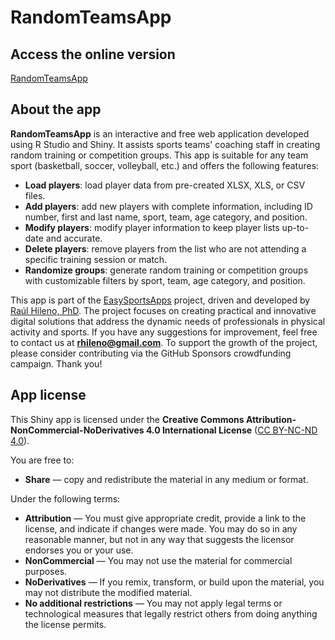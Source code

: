# RandomTeamsApp

## Access the online version

[RandomTeamsApp](https://connect.posit.cloud/EasySportsApps/content/0192fc61-e249-141f-ce78-947fd86d0d11)

## About the app

**RandomTeamsApp** is an interactive and free web application developed using R Studio and Shiny. It assists sports teams' coaching staff in creating random training or competition groups. This app is suitable for any team sport (basketball, soccer, volleyball, etc.) and offers the following features:

- **Load players**: load player data from pre-created XLSX, XLS, or CSV files.
- **Add players**: add new players with complete information, including ID number, first and last name, sport, team, age category, and position.
- **Modify players**: modify player information to keep player lists up-to-date and accurate.
- **Delete players**: remove players from the list who are not attending a specific training session or match.
- **Randomize groups**: generate random training or competition groups with customizable filters by sport, team, age category, and position.

This app is part of the [EasySportsApps](https://github.com/EasySportsApps) project, driven and developed by [Raúl Hileno, PhD](https://orcid.org/0000-0003-3447-395X). The project focuses on creating practical and innovative digital solutions that address the dynamic needs of professionals in physical activity and sports. If you have any suggestions for improvement, feel free to contact us at **rhileno@gmail.com**. To support the growth of the project, please consider contributing via the GitHub Sponsors crowdfunding campaign. Thank you!

## App license

This Shiny app is licensed under the **Creative Commons Attribution-NonCommercial-NoDerivatives 4.0 International License** ([CC BY-NC-ND 4.0](https://creativecommons.org/licenses/by-nc-nd/4.0/)).

You are free to:
- **Share** — copy and redistribute the material in any medium or format.

Under the following terms:
- **Attribution** — You must give appropriate credit, provide a link to the license, and indicate if changes were made. You may do so in any reasonable manner, but not in any way that suggests the licensor endorses you or your use.
- **NonCommercial** — You may not use the material for commercial purposes.
- **NoDerivatives** — If you remix, transform, or build upon the material, you may not distribute the modified material.
- **No additional restrictions** — You may not apply legal terms or technological measures that legally restrict others from doing anything the license permits.
